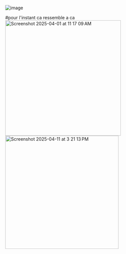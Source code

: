 ![image](https://github.com/user-attachments/assets/9a338649-18bd-4d43-abc8-9cca6c9ea8dc)

#pour l'instant ca ressemble a ca 
<img width="365" alt="Screenshot 2025-04-01 at 11 17 09 AM" src="https://github.com/user-attachments/assets/570c7ffb-6e09-48e2-8ca3-167a6e555ff6" />
<img width="358" alt="Screenshot 2025-04-11 at 3 21 13 PM" src="https://github.com/user-attachments/assets/849e546a-cd1e-4535-a418-7e3009a7eebb" />
